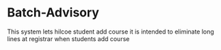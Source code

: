 # Batch-Advisory

This system lets hilcoe student add course it is intended to eliminate long lines at registrar when students add course
